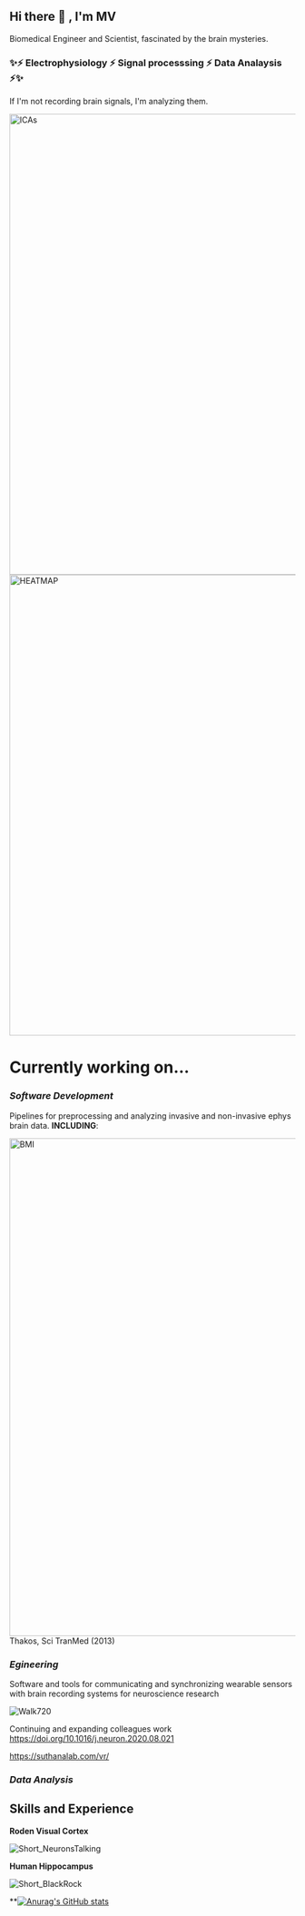 ## Hi there 👋 ,  I'm MV


Biomedical Engineer and Scientist, fascinated by the brain mysteries. 

### ✨⚡ **Electrophysiology ⚡ Signal processsing ⚡ Data Analaysis** ⚡✨

If I'm not recording brain signals, I'm analyzing them.
  

<img width="812" alt="ICAs" src="https://user-images.githubusercontent.com/63880594/138370640-81ac6b13-67df-410b-a91c-a6f8b820c50a.png">
<img width="812" alt="HEATMAP" src="https://user-images.githubusercontent.com/63880594/138374880-09fcf1f5-2f34-4a94-99b5-7924cd7548b3.png">





# Currently working on...

### ***Software Development***
Pipelines for preprocessing and analyzing invasive and non-invasive ephys brain data. 
**INCLUDING**:

<img width="877" alt="BMI" src="https://user-images.githubusercontent.com/63880594/138376348-ebb09a89-4e0e-4213-b2f1-5e201d98adfe.png">
  Thakos, Sci TranMed (2013)

### ***Egineering***
Software and tools for communicating and synchronizing wearable sensors with brain recording systems for neuroscience research 


![Walk720](https://user-images.githubusercontent.com/63880594/138380371-7179e5b2-6ce1-4012-b0f4-fd4f185ed2cb.gif)


Continuing and expanding colleagues work  https://doi.org/10.1016/j.neuron.2020.08.021

https://suthanalab.com/vr/



### ***Data Analysis***


<!--
EEG PIPELINE

!-->




## Skills and Experience





<!--
Video walking
bu picture
![Backpack_walk](https://user-images.githubusercontent.com/63880594/138371152-c6c47501-cfe9-4d86-b976-60a4eda175e0.jpg)
bu video
https://user-images.githubusercontent.com/63880594/138380034-3b605137-c033-404a-942f-1fc34a6991bf.mov

!-->








<!--
Neurons talking
bu video 
https://user-images.githubusercontent.com/63880594/138368337-34795c1e-42cb-4c1f-9163-38e134d3241a.mov

!-->

**Roden Visual Cortex**





![Short_NeuronsTalking](https://user-images.githubusercontent.com/63880594/138422980-4a2f8541-9e63-4c48-8cc7-1c6a8f1717ff.gif)


**Human Hippocampus**




![Short_BlackRock](https://user-images.githubusercontent.com/63880594/138426757-0ee0cd39-b930-45ef-b564-b79caf8cd327.gif)


**[![Anurag's GitHub stats](https://github-readme-stats.vercel.app/api?username=mauriciovallejo)](https://github.com/anuraghazra/github-readme-stats)

<!--

**mauriciovallejo/mauriciovallejo** is a ✨ _special_ ✨ repository because its `README.md` (this file) appears on your GitHub profile.

Here are some ideas to get you started:

- 🔭 I’m currently working on software for analyzing invasive and non-invasive ephys brain data...
                          ... software for communicating wearables with brain recording systems for neuroscience research 

![Image2](https://github.com/mauriciovallejo/mauriciovallejo/blob/main/NeuronsTalking.mov)


<!--

- 🌱 I’m currently learning ...
- 👯 I’m looking to collaborate on ...
- 🤔 I’m looking for help with ...
- 💬 Ask me about ...
- 📫 How to reach me: ...
- 😄 Pronouns: ...
- ⚡ Fun fact: ...
-->
